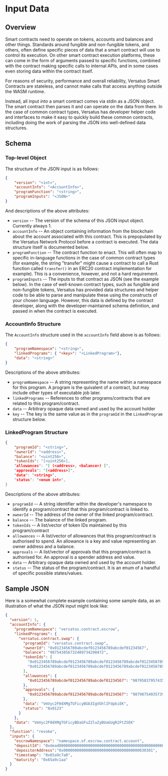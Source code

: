 # Input Data

## Overview

Smart contracts need to operate on tokens, accounts and balances and other things. Standards around fungible and non-fungible tokens, and others, often define specific pieces of data that a smart contract will use to control its execution. On other smart contract execution platforms, these can come in the form of arguments passed to specific functions, combined with the contract making specific calls to internal APIs, and in some cases even storing data within the contract itself.

For reasons of security, performance and overall reliability, Versatus Smart Contracts are stateless, and cannot make calls that access anything outside the WASM runtime.

Instead, all input _into_ a smart contract comes via stdin as a JSON object. The smart contract then parses it and can operate on the data from there. In the case of common contract types, Versatus has developer helper code and interfaces to make it easy to quickly build these common contracts, including doing the work of parsing the JSON into well-defined data structures.

## Schema

### Top-level Object

The structure of the JSON input is as follows:

```json
{
    "version": "<int>",
    "accountInfo": "<AccountInfo>",
    "programFunction": "<string>",
    "programInputs": "<JSON>"
}
```

And descriptions of the above attributes:

* `version` -- The version of the schema of this JSON input object. Currently always 1.
* `accountInfo` -- An object containing information from the blockchain about the account associated with this contract. This is prepopulated by the Versatus Network Protocol before a contract is executed. The data structure itself is documented below.
* `programFunction` -- The contract function to enact. This will often map to specific in-language functions in the case of common contract types (for example, the string "transfer" might cause a contract to call a Rust function called `transfer()` in an ERC20 contract implementation for example). This is a convenience, however, and not a hard requirement.
* `programInputs` -- The inputs to that contract as JSON (see the example below). In the case of well-known contract types, such as fungible and non-fungible tokens, Versatus has provided data structures and helper code to be able to parse and manipulate these using the constructs of your chosen language. However, this data is defined by the contract developer, along with the developer-maintained schema definition, and passed in when the contract is executed.

### AccountInfo Structure

The `AccountInfo` structure used in the `accountInfo` field above is as follows:
```json
{
    "programNamespace": "<string>",
    "linkedPrograms": { "<key>": "<LinkedProgram>"},
    "data": "<string>"
}
```

Descriptions of the above attributes:

* `programNamespace` -- A string representing the name within a namespace for this program. A program is the quivalent of a contract, but may include other types of executable job later.
* `linkedPrograms` -- References to other programs/contracts that are related to this program/contract.
* `data` -- Arbitrary opaque data owned and used by the account holder
* `key` -- The key is the same value as in the `programId` in the `LinkedProgram` structure below.

### LinkedProgram Structure
```json
{
    "programId": "<string>",
    "ownerId": "<address>",
    "balance": "<uint256>",
    "tokenIds": "[<uint256>],
    "allowances": "[ (<address>, <balance>) ]",
    "approvals": "[<address>]",
    "data": "<string>",
    "status": "<enum int>",
}
```

Descriptions of the above attributes:

* `programId` -- A string identifier within the developer's namespace to identify a program/contract that this program/contract is linked to.
* `ownerId` -- The address of the owner of the linked program/contract.
* `balance` -- The balance of the linked program.
* `tokenIds` -- A list/vector of token IDs maintained by this program/contract
* `allowances` -- A list/vector of allowances that this program/contract is authorised to spend. An allowance is a key and value representing an owner address and a balance.
* `approvals` -- A list/vector of approvals that this program/contract is authorised for. An approval is a spender address and value.
* `data` -- Arbitrary opaque data owned and used by the account holder.
* `status` -- The status of the program/contract. It is an enum of a handful of specific possible states/values.

## Sample JSON

Here is a somewhat complete example containing some sample data, as an illustration of what the JSON input might look like:

```json 
{
  "version": 1,
  "accountInfo": {
    "programNamespace": "versatus.contract.escrow",
    "linkedPrograms": {
      "versatus.contract.swap": {
        "programId": "versatus.contract.swap",
        "ownerId": "0x0123456789abcdef0123456789abcdef01234567",
        "balance": "987543856732489734298472",
        "tokenIds": [
          "0x0123456789abcdef0123456789abcdef0123456789abcdef0123456789abcdef",
          "0x0123456789abcdef0123456789abcdef0123456789abcdef0123456789abcdef"
        ],
        "allowances": {
          "0x0123456789abcdef0123456789abcdef01234567": "98795837957435983"
        },
        "approvals": {
          "0x0123456789abcdef0123456789abcdef01234567": "98798754935739854"
        },
        "data": "VmVyc2F0dXMgTGFicyBGb3IgVGhlIFdpbiEK",
        "status": "0x0123"
      }
    },
    "data": "VmVyc2F0dXMgTGFicyBDaGFuZ2luZyBUaGUgR2FtZSEK"
  }, 
  "function": "revoke",
  "inputs": {
    "escrowNamespace": "namespace.of.escrow.contract.account",
    "depositId": "0xdead00000000000000000000000000000000000000000000000000000000beef",
    "depositorAddress":"0x0000000000000000000000000000000000030301",
    "timestamp": "0x65a9c7a0",
    "maturity": "0x65a9c1aa"
  }
}
```
